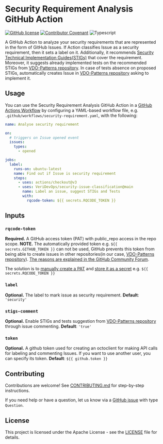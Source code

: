 # Security Requirement Analysis GitHub Action

[![GitHub license](https://shields.io/badge/license-Apache%202-green?style=for-the-badge)](https://github.com/VeriDevOps/security-requirement-analysis/blob/main/LICENSE)
[![Contributor Covenant](https://img.shields.io/badge/Contributor%20Covenant-2.1-4baaaa.svg?style=for-the-badge)](code_of_conduct.md)
![Typescript](https://img.shields.io/badge/TypeScript-007ACC?style=for-the-badge&logo=typescript&logoColor=white)

A GitHub Action to analyze your security requirements that are represented in the form of GitHub Issues. If Action classifies Issue as a security requirement, then it sets a label on it. Additionally, it recommends [Security Technical Implementation Guides(STIGs)](https://www.stigviewer.com) that cover the requirement. Moreover, it suggests already implemented tests on the recommended STIGs from [VDO-Patterns repository](https://github.com/anaumchev/VDO-Patterns). In case of tests absence on proposed STIGs, automatically creates Issue in [VDO-Patterns repository](https://github.com/anaumchev/VDO-Patterns) asking to implement it.

## Usage

You can use the Security Requirement Analysis GitHub Action in a [GitHub Actions Workflow](https://docs.github.com/en/actions/learn-github-actions) by configuring a YAML-based workflow file, e.g. `.github/workflows/security-requirement.yaml`, with the following:

```yaml
name: Analyse security requirement

on:
  # triggers on Issue opened event
  issues:
    types:
      - opened

jobs:
  label:
    runs-on: ubuntu-latest
    name: Find out if Issue is security requirement
    steps:
      - uses: actions/checkout@v3
      - uses: VeriDevOps/security-issue-classification@main
        name: Label an issue, suggest STIGs and Tests
        with:
          rqcode-token: ${{ secrets.RQCODE_TOKEN }}
```

## Inputs

### `rqcode-token`

**Required.** A GitHub access token (PAT) with public_repo access in the repo scope. **NOTE.** The automatically provided token e.g. `${{ secrets.GITHUB_TOKEN }}` can not be used, GitHub prevents this token from being able to create issues in other repositories(in our case, [VDO-Patterns repository](https://github.com/anaumchev/VDO-Patterns)). [The reasons are explained in the GitHub Community Forum](https://github.community/t/what-permission-level-do-i-need-to-create-issues-using-pat/124769).

The solution is to [manually create a PAT](https://docs.github.com/en/authentication/keeping-your-account-and-data-secure/creating-a-personal-access-token) and [store it as a secret](https://docs.github.com/en/actions/security-guides/encrypted-secrets#creating-encrypted-secrets-for-a-repository) e.g. `${{ secrets.RQCODE_TOKEN }}`

### `label`

**Optional.** The label to mark issue as security requirement. **Default**: `'security'`

### `stigs-comment`

**Optional.** Enable STIGs and tests suggestion from [VDO-Patterns repository](https://github.com/anaumchev/VDO-Patterns) through issue commenting. **Default**: `'true'`

### `token`

**Optional.** A github token used for creating an octoclient for making API calls for labeling and commenting Issues. If you want to use another user, you can specify its token. **Default**: `${{ github.token }}`

## Contributing

Contributions are welcome! See [CONTRIBUTING.md](CONTRIBUTING.md) for step-by-step instructions.

If you need help or have a question, let us know via a [GitHub issue](https://github.com/VeriDevOps/security-requirement-analysis/issues/new/choose) with type `Question`.

## License

This project is licensed under the Apache License - see the [LICENSE](https://github.com/VeriDevOps/security-requirement-analysis/blob/main/LICENSE) file for details.
